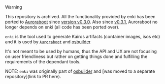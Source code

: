 > [!WARNING]
> This repository is archived. All the functionality provided by enki has been ported to [Auroraboot](https://github.com/kairos-io/AuroraBoot) since [version v0.3.0](https://github.com/kairos-io/AuroraBoot/releases/tag/v0.3.0). Also since [v0.3.1](https://github.com/kairos-io/AuroraBoot/releases/tag/v0.3.1), Auroraboot no longer depends on enki (all code has been ported over).

`enki` is the tool used to generate Kairos artifacts (container images, isos etc) and it is used
by [`Auroraboot`](https://kairos.io/docs/reference/auroraboot/) and [osbuilder](https://github.com/kairos-io/osbuilder/)

It's not meant to be used by humans, thus the API and UX are not focusing on user friendliness but
rather on getting things done and fulfilling the requirements of the dependant tools.

NOTE: `enki` was originally part of [osbuilder](https://github.com/kairos-io/osbuilder/) and [was moved to a separate repository](link to PR here).

